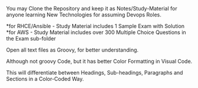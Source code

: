 You may Clone the Repository and keep it as Notes/Study-Material for anyone learning New Technologies for assuming Devops Roles. 

*for RHCE/Ansible - Study Material includes 1 Sample Exam with Solution
*for AWS - Study Material includes over 300 Multiple Choice Questions in the Exam sub-folder



Open all text files as Groovy, for better understanding.

Although not groovy Code, but it has better Color Formatting in Visual Code.

This will differentiate between Headings, Sub-headings, Paragraphs and Sections in a Color-Coded Way.

